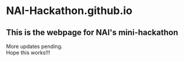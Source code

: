 # NAI-Hackathon.github.io 
## This is the webpage for NAI's mini-hackathon 
More updates pending.  
Hope this works!!!
